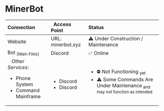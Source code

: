 # MinerBot
|   Connection  |     &nbsp; Access Point &nbsp;     |  Status  |
| :------------ | :-------------------- | :------- |
| Website       |    URL: minerbot.xyz   | ⚠ Under Construction / Maintenance |
| Bot <sub>[Main Files]</sub> | Discord | ✅ Online |
| &nbsp;&nbsp;&nbsp;*Other Services:*<br /><ul><li>Phone System</li><li>Command Mainframe</li></ul> | <br /><ul><li>Discord</li><li>Discord</li></ul> | <ul><li>⛔ Not Functioning <sub>yet</sub></li><li>⚠ Some Commands Are Under Maintenance<sub> and may not function as intended</sub></li></ul>
